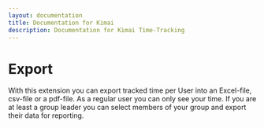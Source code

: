 ```yaml
---
layout: documentation
title: Documentation for Kimai
description: Documentation for Kimai Time-Tracking
---
```

# Export

With this extension you can export tracked time per User into an Excel-file, csv-file or a pdf-file. As a regular user you can only see your time. If you are at least a group leader you can select members of your group and export their data for reporting.
